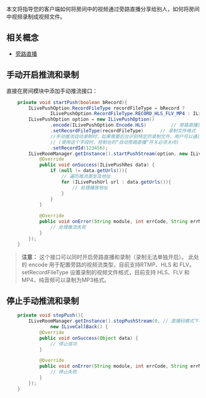 本文将指导您的客户端如何将房间中的视频通过旁路直播分享给别人，如何将房间中视频录制成视频文件。

## 相关概念

* [旁路直播](/document/product/647/16826)

## 手动开启推流和录制
直接在房间模块中添加手动推流接口：
```Java
    private void startPush(boolean bRecord){
        ILivePushOption.RecordFileType recordFileType = bRecord ?
                ILivePushOption.RecordFileType.RECORD_HLS_FLV_MP4 : ILivePushOption.RecordFileType.NONE
        ILivePushOption option = new ILivePushOption()
                .encode(ILivePushOption.Encode.HLS)         // 旁路直播协议类型
                .setRecordFileType(recordFileType)      // 录制文件格式
                //手动推流自动录制时，如果需要后台识别特定的录制文件，用户可以通过这个字段做区分。
                // (使用这个字段时，控制台的“自动旁路直播”开关必须关闭)
                .setRecordId(123456);
        ILiveRoomManager.getInstance().startPushStream(option, new ILiveCallBack<ILivePushRes>() {
            @Override
            public void onSuccess(ILivePushRes data) {
                if (null != data.getUrls()){
                    // 遍历推流类型及地址
                    for (ILivePushUrl url : data.getUrls()){
                        // 处理播放地址
                    }
                }
            }

            @Override
            public void onError(String module, int errCode, String errMsg) {
                // 处理推流失败
            }
        });
    }
```
>**注意：**
这个接口可以同时开启旁路直播和录制（录制无法单独开启）。
此处的 encode 用于配置旁路的视频流类型，目前支持RTMP、HLS 和 FLV。
setRecordFileType 设置录制的视频文件格式，目前支持 HLS、FLV 和 MP4，纯音频可以录制为MP3格式。

## 停止手动推流和录制

```Java
    private void stopPush(){
        ILiveRoomManager.getInstance().stopPushStream(0, // 直播码模式下填0即可
                new ILiveCallBack() {
            @Override
            public void onSuccess(Object data) {
                // 停止成功
            }

            @Override
            public void onError(String module, int errCode, String errMsg) {
                // 停止失败
            }
        });
    }
```

